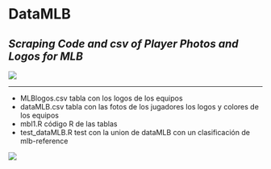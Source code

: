 # DataMLB

## *Scraping Code and csv of Player Photos and Logos for MLB* 

<img src="https://www.mlbstatic.com/team-logos/league-on-dark/1.svg" />

----

* MLBlogos.csv tabla con los logos de los equipos
* dataMLB.csv tabla con las fotos de los jugadores los logos y colores de los equipos
* mbl1.R código R de las tablas
* test_dataMLB.R test con la union de dataMLB con un clasificación de mlb-reference

<img src="https://www.mlbstatic.com/team-logos/league-on-dark/1.svg" />
